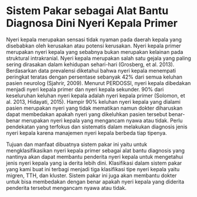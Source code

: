 # **Sistem Pakar sebagai Alat Bantu Diagnosa Dini Nyeri Kepala Primer**

Nyeri kepala merupakan sensasi tidak nyaman pada daerah kepala yang disebabkan oleh kerusakan atau potensi kerusakan. Nyeri kepala primer merupakan nyeri kepala yang sebabnya bukan merupakan kelainan pada struktural intrakranial. Nyeri kepala merupakan salah satu gejala yang paling sering dirasakan dalam kehidupan sehari-hari (Grosberg, et al. 2013). Berdasarkan data prevalensi diketahui bahwa nyeri kepala menempati peringkat teratas dengan persentase sebanyak 42% dari semua keluhan pasien neurolog (Sjahrir, 2009). Menurut PERDOSSI, nyeri kepala dibedakan menjadi nyeri kepala primer dan nyeri kepala sekunder. 90% dari keseluruhan keluhan nyeri kepala adalah nyeri kepala primer (Solomon, et al. 2013, Hidayati, 2015). Hampir 90% keluhan nyeri kepala yang dialami pasien merupakan nyeri yang tidak mematikan namun dokter diharuskan dapat membedakan apakah nyeri yang dikeluhkan pasien tersebut benar-benar merupakan nyeri kepala yang mengancam nyawa atau tidak. Perlu pendekatan yang terfokus dan sistematis dalam melakukan diagnosis jenis nyeri kepala karena manajemen nyeri kepala berbeda tiap tipenya.

Tujuan dan manfaat dibuatnya sistem pakar ini yaitu untuk mengklasifikasikan nyeri kepala primer sebagai alat bantu diagnosis yang nantinya akan dapat membantu penderita nyeri kepala untuk mengetahui jenis nyeri kepala yang ia derita lebih dini. Klasifikasi dalam sistem pakar yang kami buat ini terbagi menjadi tiga klasifikasi tipe nyeri kepala yaitu migren, TTH, dan kluster. Sistem pakar ini juga akan membantu dokter untuk bisa membedakan dengan benar apakah nyeri kepala yang diderita penderita tersebut mengancam nyawa atau tidak.
